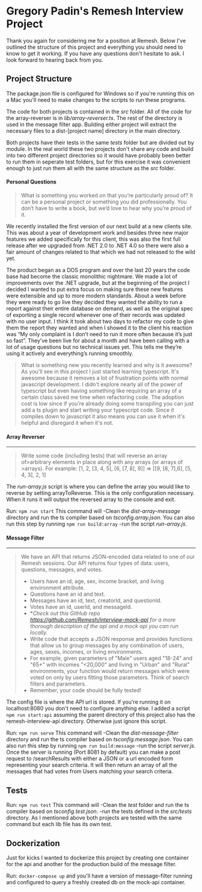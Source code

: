 # Gregory Padin's Remesh Interview Project

Thank you again for considering me for a position at Remesh. Below I've outlined the structure of this project and everything you should need to know to get it working.
If you have any questions don't hesitate to ask. I look forward to hearing back from you. 

## Project Structure

The package.json file is configured for Windows so if you're running this on a Mac 
you'll need to make changes to the scripts to run these programs.

The code for both projects is contained in the _src_ folder. All of the code for the array-reverser is in _lib/array-reverser.ts_. 
The rest of the directory is used in the message filter app. Building either project will extract the necessary 
files to a dist-[project name] directory in the main directory.

Both projects have their tests in the same _tests_ folder but are divided out by module. 
In the real world these two projects don't share any code and build into two different project directories 
so it would have probably been better to run them in seperate test folders, but for this exercise it was convenient enough 
to just run them all with the same structure as the _src_ folder. 


#### Personal Questions
>What is something you worked on that you’re particularly proud of? It
>can be a personal project or something you did professionally. You don’t
>have to write a book, but we’d love to hear why you’re proud of it.

We recently installed the first version of our next build at a new clients site. This was about a year of development work and besides three new major features we added specifically for this client, this was also the first full release after we upgraded from .NET 2.0 to .NET 4.0 so there were also a fair amount of changes related to that which we had not released to the wild yet. 

The product began as a DOS program and over the last 20 years the code base had become the classic monolithic nightmare. We made a lot of improvements over the .NET upgrade, but at the beginning of the project I decided I wanted to put extra focus on making sure these new features were extensible and up to more modern standards. About a week before they were ready to go live they decided they wanted the ability to run a report against their entire database on demand, as well as the original spec of exporting a single record whenever one of their records was updated with no user input. I think it took about two days to refactor my code to give them the report they wanted and when I showed it to the client his reaction was “My only complaint is I don’t need to run it more often because it’s just so fast”. They’ve been live for about a month and have been calling with a lot of usage questions but no technical issues yet. This tells me they’re using it actively and everything’s running smoothly. 

>What is something new you recently learned and why is it awesome?
As you'll see in this project I just started learning typescript. It's awesome because it removes a lot of frustration points with normal javascript development. I didn't explore nearly all of the power of typescript but even having something like requiring an array of a certain class saved me time when refactoring code. The adoption cost is low since if you're already doing some transpiling you can just add a ts plugin and start writing your typescript code. Since it compiles down to javascript it also means you can use it when it's helpful and disregard it when it's not.

#### Array Reverser
___
>Write some code (including tests) that will reverse an array of>arbitrary elements
>in place along with any arrays (or  arrays of >arrays). 
>For example: [1, 2, [3, 4, 5], [6, [7, 8], 9]] => [[9, [8, 7],6], [5, 4, 3], 2, 1]

The _run-array.js_ script is where you can define the array you would like to reverse by setting arrayToReverse. 
This is the only configuration necessary. When it runs it will output the reversed array to the console and exit. 

Run: `npm run start`
This command will 
    -Clean the _dist-array-message_ directory and run the ts compiler based on _tsconfig.array.json_.
     You can also run this step by running `npm run build:array`
    -run the script _run-array.js_. 

 
#### Message Filter
___
>We have an API that returns JSON-encoded data related to one of our
>Remesh sessions. Our API returns four types of data: users, questions,
>messages, and votes.
>   - Users have an id, age, sex, income bracket, and living environment
>   attribute.
>   - Questions have an id and text.
>   - Messages have an id, text, creatorId, and questionId.
>   - Votes have an id, userId, and messageId.
>- **Check out **this GitHub repo*
><https://github.com/Remesh/interview-mock-api>* for a more thorough
>description of the api and a mock api you can run locally.*
>- Write code that accepts a JSON response and provides functions that
>allow us to group messages by any combination of users, ages, sexes,
>incomes, or living environments.
>- For example, given parameters of "Male" users aged "18-24" and "65+"
>with incomes "<20,000" and living in "Urban" and "Rural" environments,
>your function would return messages which were voted on only by users
>fitting those parameters. Think of search filters and parameters.
>- Remember, your code should be fully tested!


The config file is where the API url is stored. If you're running it on localhost:8080 
you don't need to configure anything else. I added a script `npm run start:api` assuming 
the parent directory of this project also has the remesh-interview-api directory. 
Otherwise just ignore this script. 

Run: `npm run serve`
This command will 
    -Clean the _dist-message-filter_ directory and run the ts compiler based on _tsconfig.message.json_. 
    You can also run this step by running `npm run build:message`
    -run the script _server.js_. 
Once the server is running (Port 8081 by default) you can make a post request to /searchResults 
with either a JSON or a url encoded form representing your search criteria. It will then return an array of all
the messages that had votes from Users matching your search criteria. 

## Tests

Run: `npm run test`
This command will 
    -Clean the _test_ folder and run the ts compiler based on _tsconfig.test.json_. 
    -run the tests defined in the _src/tests_ directory. 
As I mentioned above both projects are tested with the same command but each lib file has its own test.

## Dockerization
Just for kicks I wanted to dockerize this project by creating one container for the api and another for the production build of the message filter.

Run: `docker-compose up` and you'll have a version of message-filter running and configured to query a freshly created db on the mock-api container. 
